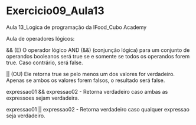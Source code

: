 # Exercicio09_Aula13
Aula 13_Logica de programação da IFood_Cubo Academy

Aula de operadores lógicos:

&& (E) O operador lógico AND (&&) (conjunção lógica) para um conjunto de operandos booleanos será true se e somente se todos os operandos forem true. Caso contrário, será false.

|| (OU) Ele retorna true se pelo menos um dos valores for verdadeiro. Apenas se ambos os valores forem falsos, o resultado será false.

expressao01 && expressao02 - Retorna verdadeiro caso ambas as expressoes sejam verdadeira.

expressao01 || expressao02 - Retorna verdadeiro caso qualquer expressao seja verdadeiro.